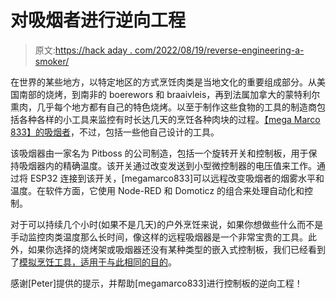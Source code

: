 # 对吸烟者进行逆向工程

> 原文:[https://hack aday . com/2022/08/19/reverse-engineering-a-smoker/](https://hackaday.com/2022/08/19/reverse-engineering-a-smoker/)

在世界的某些地方，以特定地区的方式烹饪肉类是当地文化的重要组成部分。从美国南部的烧烤，到南非的 boerewors 和 braaivleis，再到法属加拿大的蒙特利尔熏肉，几乎每个地方都有自己的特色烧烤。以至于制作这些食物的工具的制造商包括各种各样的小工具来监控有时长达几天的烹饪各种肉块的过程。[【mega Marco 833】的吸烟者](https://github.com/megamarco833/pitboss-smoker-esp32/blob/main/README.md)，不过，包括一些他自己设计的工具。

该吸烟器由一家名为 Pitboss 的公司制造，包括一个旋转开关和控制板，用于保持吸烟器内的精确温度。该开关通过改变发送到小型微控制器的电压值来工作。通过将 ESP32 连接到该开关，[megamarco833]可以远程改变吸烟者的烟雾水平和温度。在软件方面，它使用 Node-RED 和 Domoticz 的组合来处理自动化和控制。

对于可以持续几个小时(如果不是几天)的户外烹饪来说，如果你想做些什么而不是手动监控肉类温度那么长时间，像这样的远程吸烟器是一个非常宝贵的工具。此外，如果你选择的烧烤架或吸烟器还没有某种类型的嵌入式控制板，我们已经看到了[模拟烹饪工具，适用于与此相同的目的](https://hackaday.com/2022/08/09/smoking-meat-finds-natural-home-in-the-cloud/)。

感谢[Peter]提供的提示，并帮助[megamarco833]进行控制板的逆向工程！